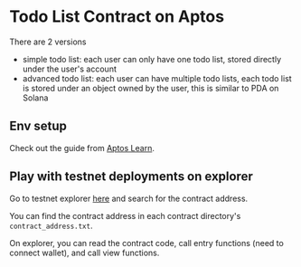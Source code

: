 # Todo List Contract on Aptos

There are 2 versions

- simple todo list: each user can only have one todo list, stored directly under the user's account
- advanced todo list: each user can have multiple todo lists, each todo list is stored under an object owned by the user, this is similar to PDA on Solana

## Env setup

Check out the guide from [Aptos Learn](https://learn.aptoslabs.com/example/aptogotchi-beginner/env-setup).

## Play with testnet deployments on explorer

Go to testnet explorer [here](https://explorer.aptoslabs.com/?network=testnet) and search for the contract address. 

You can find the contract address in each contract directory's `contract_address.txt`.

On explorer, you can read the contract code, call entry functions (need to connect wallet), and call view functions.
